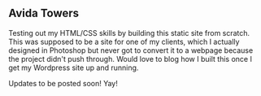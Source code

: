 ## Avida Towers

Testing out my HTML/CSS skills by building this static site from scratch. This was supposed to be a site for one of my clients, which I actually designed in Photoshop but never got to convert it to a webpage because the project didn't push through. Would love to blog how I built this once I get my Wordpress site up and running.

Updates to be posted soon! Yay!
